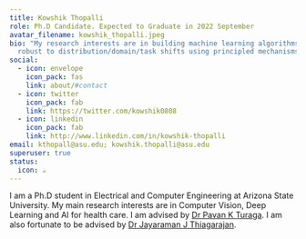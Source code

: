 ```yaml
---
title: Kowshik Thopalli
role: Ph.D Candidate. Expected to Graduate in 2022 September
avatar_filename: kowshik_thopalli.jpeg
bio: "My research interests are in building machine learning algorithms that are
  robust to distribution/domain/task shifts using principled mechanisms. "
social:
  - icon: envelope
    icon_pack: fas
    link: about/#contact
  - icon: twitter
    icon_pack: fab
    link: https://twitter.com/kowshik0808
  - icon: linkedin
    icon_pack: fab
    link: http://www.linkedin.com/in/kowshik-thopalli
email: kthopall@asu.edu; kowshik.thopalli@asu.edu
superuser: true
status:
  icon: ☕️
---
```

I am a Ph.D student in Electrical and Computer Engineering at Arizona State University. My main research interests are in Computer Vision, Deep Learning and AI for health care. I am advised by [Dr Pavan K Turaga](https://pavanturaga.com/). I am also fortunate to be advised by [Dr Jayaraman J Thiagarajan](https://jjthiagarajan.com/).